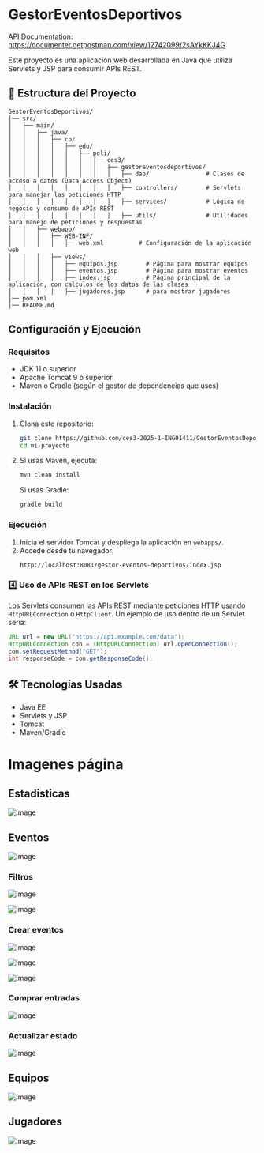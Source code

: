 # GestorEventosDeportivos
API Documentation: https://documenter.getpostman.com/view/12742099/2sAYkKKJ4G

Este proyecto es una aplicación web desarrollada en Java que utiliza Servlets y JSP para consumir APIs REST.

## 📁 Estructura del Proyecto

```
GestorEventosDeportivos/
│── src/
│   ├── main/
│   │   ├── java/
│   │   │   ├── co/
│   │   │   │   ├── edu/
│   │   │   │   │   ├── poli/
│   │   │   │   │   │   ├── ces3/
│   │   │   │   │   │   │   ├── gestoreventosdeportivos/
│   │   │   │   │   │   │   │   ├── dao/                # Clases de acceso a datos (Data Access Object)
│   │   │   │   │   │   │   │   ├── controllers/        # Servlets para manejar las peticiones HTTP
│   │   │   │   │   │   │   │   ├── services/           # Lógica de negocio y consumo de APIs REST
│   │   │   │   │   │   │   │   ├── utils/              # Utilidades para manejo de peticiones y respuestas
│   │   ├── webapp/
│   │   │   ├── WEB-INF/
│   │   │   │   ├── web.xml          # Configuración de la aplicación web
│   │   │   ├── views/
│   │   │   │   ├── equipos.jsp        # Página para mostrar equipos
│   │   │   │   ├── eventos.jsp        # Página para mostrar eventos
│   │   │   │   ├── index.jsp          # Página principal de la aplicación, con calculos de los datos de las clases
│   │   │   │   ├── jugadores.jsp      # para mostrar jugadores
│── pom.xml 
│── README.md

```

## Configuración y Ejecución

### Requisitos
- JDK 11 o superior
- Apache Tomcat 9 o superior
- Maven o Gradle (según el gestor de dependencias que uses)

###  Instalación

1. Clona este repositorio:
   ```bash
   git clone https://github.com/ces3-2025-1-ING01411/GestorEventosDeportivos.git
   cd mi-proyecto
   ```

2. Si usas Maven, ejecuta:
   ```bash
   mvn clean install
   ```
   Si usas Gradle:
   ```bash
   gradle build
   ```

###  Ejecución

1. Inicia el servidor Tomcat y despliega la aplicación en `webapps/`.
2. Accede desde tu navegador:
   ```
   http://localhost:8081/gestor-eventos-deportivos/index.jsp
   ```

### 4️⃣ Uso de APIs REST en los Servlets

Los Servlets consumen las APIs REST mediante peticiones HTTP usando `HttpURLConnection` o `HttpClient`. Un ejemplo de uso dentro de un Servlet sería:
```java
URL url = new URL("https://api.example.com/data");
HttpURLConnection con = (HttpURLConnection) url.openConnection();
con.setRequestMethod("GET");
int responseCode = con.getResponseCode();
```

## 🛠 Tecnologías Usadas
- Java EE
- Servlets y JSP
- Tomcat
- Maven/Gradle

# Imagenes página

## Estadisticas
![image](https://github.com/user-attachments/assets/67086c65-aa3d-4d41-8058-d35e21a40ecd)

## Eventos
![image](https://github.com/user-attachments/assets/b51bed4c-baf3-4688-b6b9-b41fa1ed91e9)

### Filtros
![image](https://github.com/user-attachments/assets/7515e0dd-f59e-4299-9086-41da5d4cb5a6)

![image](https://github.com/user-attachments/assets/d63a6cca-ff12-432d-bf6c-44cdd22028d2)

### Crear eventos
![image](https://github.com/user-attachments/assets/22494a84-ca9e-4e01-84c1-ec2f15fc2c51)

![image](https://github.com/user-attachments/assets/254feae6-b5a6-4cb9-9444-e7ce3a682b73)

![image](https://github.com/user-attachments/assets/cecfba1d-fde7-417a-a7b6-a006ebdfed40)

### Comprar entradas
![image](https://github.com/user-attachments/assets/2c042fc7-99a5-4053-8faf-d2cafd5c3c3c)

### Actualizar estado
![image](https://github.com/user-attachments/assets/10c681af-74c2-4350-a952-737616f35d55)



## Equipos
![image](https://github.com/user-attachments/assets/bd33b3d7-2c13-4409-a3af-c0a7934bf90e)

## Jugadores
![image](https://github.com/user-attachments/assets/0e773fc4-11d0-4875-8333-0975ef503281)


